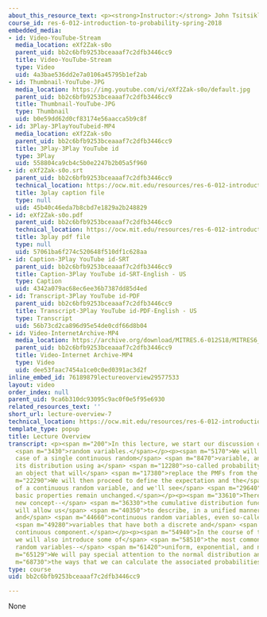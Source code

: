```yaml
---
about_this_resource_text: <p><strong>Instructor:</strong> John Tsitsiklis</p>
course_id: res-6-012-introduction-to-probability-spring-2018
embedded_media:
- id: Video-YouTube-Stream
  media_location: eXf2Zak-s0o
  parent_uid: bb2c6bfb9253bceaaaf7c2dfb3446cc9
  title: Video-YouTube-Stream
  type: Video
  uid: 4a3bae536dd2e7a0106a45795b1ef2ab
- id: Thumbnail-YouTube-JPG
  media_location: https://img.youtube.com/vi/eXf2Zak-s0o/default.jpg
  parent_uid: bb2c6bfb9253bceaaaf7c2dfb3446cc9
  title: Thumbnail-YouTube-JPG
  type: Thumbnail
  uid: b0e59dd62d0cf83174e56aacca5b9c8f
- id: 3Play-3PlayYouTubeid-MP4
  media_location: eXf2Zak-s0o
  parent_uid: bb2c6bfb9253bceaaaf7c2dfb3446cc9
  title: 3Play-3Play YouTube id
  type: 3Play
  uid: 558804ca9cb4c5b0e2247b2b05a5f960
- id: eXf2Zak-s0o.srt
  parent_uid: bb2c6bfb9253bceaaaf7c2dfb3446cc9
  technical_location: https://ocw.mit.edu/resources/res-6-012-introduction-to-probability-spring-2018/part-i-the-fundamentals/lecture-overview-7/eXf2Zak-s0o.srt
  title: 3play caption file
  type: null
  uid: 45b40c46eda7b8cbd7e1829a2b248829
- id: eXf2Zak-s0o.pdf
  parent_uid: bb2c6bfb9253bceaaaf7c2dfb3446cc9
  technical_location: https://ocw.mit.edu/resources/res-6-012-introduction-to-probability-spring-2018/part-i-the-fundamentals/lecture-overview-7/eXf2Zak-s0o.pdf
  title: 3play pdf file
  type: null
  uid: 57061ba6f274c520648f510df1c628aa
- id: Caption-3Play YouTube id-SRT
  parent_uid: bb2c6bfb9253bceaaaf7c2dfb3446cc9
  title: Caption-3Play YouTube id-SRT-English - US
  type: Caption
  uid: 4342a079ac68ec6ee36b7387dd85d4ed
- id: Transcript-3Play YouTube id-PDF
  parent_uid: bb2c6bfb9253bceaaaf7c2dfb3446cc9
  title: Transcript-3Play YouTube id-PDF-English - US
  type: Transcript
  uid: 56b73cd2ca896d95e54de0cdf66d8b04
- id: Video-InternetArchive-MP4
  media_location: https://archive.org/download/MITRES.6-012S18/MITRES6_012S18_L08-01_300k.mp4
  parent_uid: bb2c6bfb9253bceaaaf7c2dfb3446cc9
  title: Video-Internet Archive-MP4
  type: Video
  uid: dee53faac7454a1ce0c0ed0391ac3d2f
inline_embed_id: 76189879lectureoverview29577533
layout: video
order_index: null
parent_uid: 9ca6b310dc93095c9ac0f0e5f95e6930
related_resources_text: ''
short_url: lecture-overview-7
technical_location: https://ocw.mit.edu/resources/res-6-012-introduction-to-probability-spring-2018/part-i-the-fundamentals/lecture-overview-7
template_type: popup
title: Lecture Overview
transcript: <p><span m="200">In this lecture, we start our discussion of continuous</span>
  <span m="3430">random variables.</span></p><p><span m="5170">We will focus on the
  case of a single continuous random</span> <span m="8470">variable, and we'll describe
  its distribution using a</span> <span m="12280">so-called probability density function,
  an object that will</span> <span m="17380">replace the PMFs from the discrete case.</span></p><p><span
  m="22290">We will then proceed to define the expectation and the</span> <span m="25670">variance
  of a continuous random variable, and we'll see</span> <span m="29640">that their
  basic properties remain unchanged.</span></p><p><span m="33610">There will be one
  new concept--</span> <span m="36330">the cumulative distribution function, which
  will allow us</span> <span m="40350">to describe, in a unified manner, both discrete
  and</span> <span m="44660">continuous random variables, even so-called mixed random</span>
  <span m="49280">variables that have both a discrete and</span> <span m="51640">a
  continuous component.</span></p><p><span m="54940">In the course of this lecture,
  we will also introduce some of</span> <span m="58510">the most common continuous
  random variables--</span> <span m="61420">uniform, exponential, and normal.</span></p><p><span
  m="65129">We will pay special attention to the normal distribution and</span> <span
  m="68730">the ways that we can calculate the associated probabilities.</span></p><p>&nbsp;</p>
type: course
uid: bb2c6bfb9253bceaaaf7c2dfb3446cc9

---
```

None